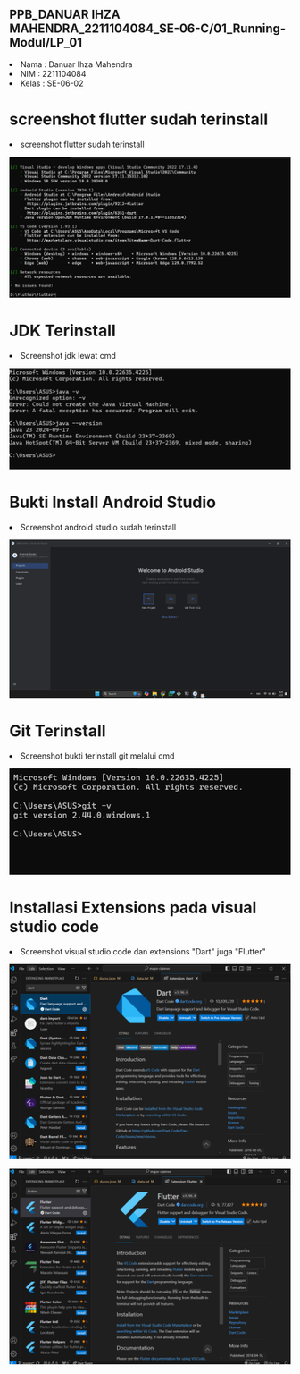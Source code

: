 
## PPB_DANUAR IHZA MAHENDRA_2211104084_SE-06-C/01_Running-Modul/LP_01

<li> Nama   : Danuar Ihza Mahendra
<li> NIM    : 2211104084
<li> Kelas  : SE-06-02

# screenshot flutter sudah terinstall
<li> screenshot flutter sudah terinstall

![image](img/SSCONSOLFLUTER.png)

# JDK Terinstall
<li> Screenshot jdk lewat cmd

![image](img/SSJAVA.png)

# Bukti Install Android Studio
<li> Screenshot android studio sudah terinstall

![image](img/SSANDROID.png)

# Git Terinstall
<li> Screenshot bukti terinstall git melalui cmd

![image](img/SSGIT.png)

# Installasi Extensions pada visual studio code
<li> Screenshot visual studio code dan extensions "Dart" juga "Flutter"

![image](img/SSDART.png)
<br>

![iamge](img/SSFLUTER.png)

